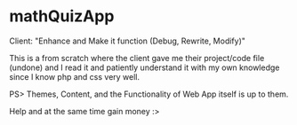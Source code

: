 # mathQuizApp
Client: "Enhance and Make it function (Debug, Rewrite, Modify)"

This is a from scratch where the client gave me their project/code file (undone) and 
I read it and patiently understand it with my own knowledge since I know php and css very well.

PS> Themes, Content, and the Functionality of Web App itself is up to them.

Help and at the same time gain money :>
